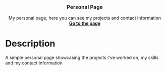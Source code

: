 <div align="center">
  <h3 align="center">Personal Page</h3>

  <p align="center">
    My personal page, here you can see my projects and contact information
    <br />
    <a href="https://luisdanielcova.github.io/personal-page/"><strong>Go to the page</strong></a>
  </p>
</div>

# Description

A simple personal page showcasing the projects I've worked on, my skills and my contact information
